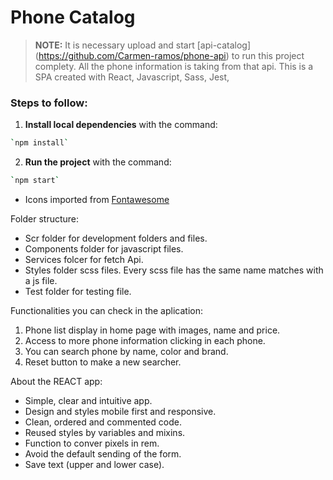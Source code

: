 # Phone Catalog

> **NOTE:**
> It is necessary upload and start [api-catalog] (https://github.com/Carmen-ramos/phone-api) to run this project complety. All the phone information is taking from that api.
> This is a SPA created with React, Javascript, Sass, Jest,

### Steps to follow:

1. **Install local dependencies** with the command:

```bash
`npm install`
```

2. **Run the project** with the command:

```bash
`npm start`
```

- Icons imported from [Fontawesome](https://fontawesome.com/)

Folder structure:

- Scr folder for development folders and files.
- Components folder for javascript files.
- Services folcer for fetch Api.
- Styles folder scss files. Every scss file has the same name matches with a js file.
- Test folder for testing file.

Functionalities you can check in the aplication:

1. Phone list display in home page with images, name and price.
2. Access to more phone information clicking in each phone.
3. You can search phone by name, color and brand.
4. Reset button to make a new searcher.

About the REACT app:

- Simple, clear and intuitive app.
- Design and styles mobile first and responsive.
- Clean, ordered and commented code.
- Reused styles by variables and mixins.
- Function to conver pixels in rem.
- Avoid the default sending of the form.
- Save text (upper and lower case).
